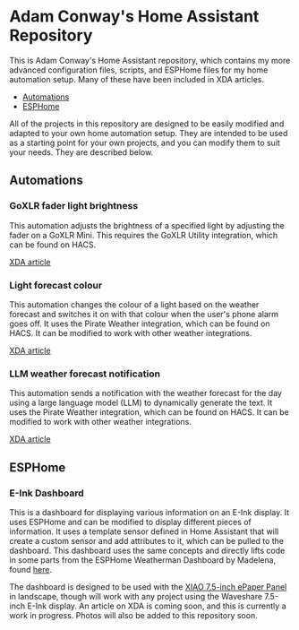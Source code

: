 # Adam Conway's Home Assistant Repository

This is Adam Conway's Home Assistant repository, which contains my more advanced configuration files, scripts, and ESPHome files for my home automation setup. Many of these have been included in XDA articles.

- [Automations](Automations)
- [ESPHome](ESPHome)

All of the projects in this repository are designed to be easily modified and adapted to your own home automation setup. They are intended to be used as a starting point for your own projects, and you can modify them to suit your needs. They are described below.


## Automations

### GoXLR fader light brightness

This automation adjusts the brightness of a specified light by adjusting the fader on a GoXLR Mini. This requires the GoXLR Utility integration, which can be found on HACS.

[XDA article](https://www.xda-developers.com/turned-goxlr-audio-interface-brightness-slider/)

### Light forecast colour

This automation changes the colour of a light based on the weather forecast and switches it on with that colour when the user's phone alarm goes off. It uses the Pirate Weather integration, which can be found on HACS. It can be modified to work with other weather integrations.

[XDA article](https://www.xda-developers.com/smart-light-weather-home-assistant/)

### LLM weather forecast notification

This automation sends a notification with the weather forecast for the day using a large language model (LLM) to dynamically generate the text. It uses the Pirate Weather integration, which can be found on HACS. It can be modified to work with other weather integrations. 

[XDA article](https://www.xda-developers.com/use-llm-dynamic-notifications-home-assistant/)

## ESPHome

### E-Ink Dashboard

This is a dashboard for displaying various information on an E-Ink display. It uses ESPHome and can be modified to display different pieces of information. It uses a template sensor defined in Home Assistant that will create a custom sensor and add attributes to it, which can be pulled to the dashboard. This dashboard uses the same concepts and directly lifts code in some parts from the ESPHome Weatherman Dashboard by Madelena, found [here](https://github.com/Madelena/esphome-weatherman-dashboard/tree/main). 

The dashboard is designed to be used with the [XIAO 7.5-inch ePaper Panel](https://www.seeedstudio.com/XIAO-7-5-ePaper-Panel-p-6416.html) in landscape, though will work with any project using the Waveshare 7.5-inch E-Ink display. An article on XDA is coming soon, and this is currently a work in progress. Photos will also be added to this repository soon.
